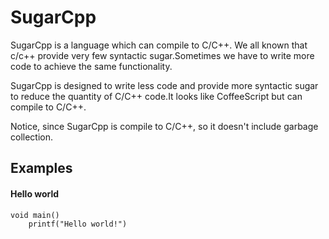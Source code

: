 # SugarCpp
SugarCpp is a language which can compile to C/C++.
We all known that c/c++ provide very few syntactic sugar.Sometimes we have to write more code to achieve the same functionality.

SugarCpp is designed to write less code and provide more syntactic sugar to reduce the quantity of C/C++ code.It looks like CoffeeScript but can compile to C/C++.

Notice, since SugarCpp is compile to C/C++, so it doesn't include garbage collection.

## Examples

#### Hello world
```
void main()
    printf("Hello world!") 
``` 
